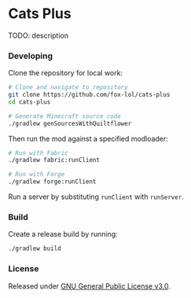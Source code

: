 # Cats Plus

TODO: description

### Developing

Clone the repository for local work:

```bash
# Clone and navigate to repository
git clone https://github.com/fox-lol/cats-plus
cd cats-plus

# Generate Minecraft source code
./gradlew genSourcesWithQuiltflower
```

Then run the mod against a specified modloader:

```bash
# Run with Fabric
./gradlew fabric:runClient

# Run with Forge
./gradlew forge:runClient
```

Run a server by substituting `runClient` with `runServer`.

### Build

Create a release build by running:

```bash
./gradlew build
```

### License

Released under [GNU General Public License v3.0](https://github.com/fox-lol/cats-plus/blob/main/LICENSE).
